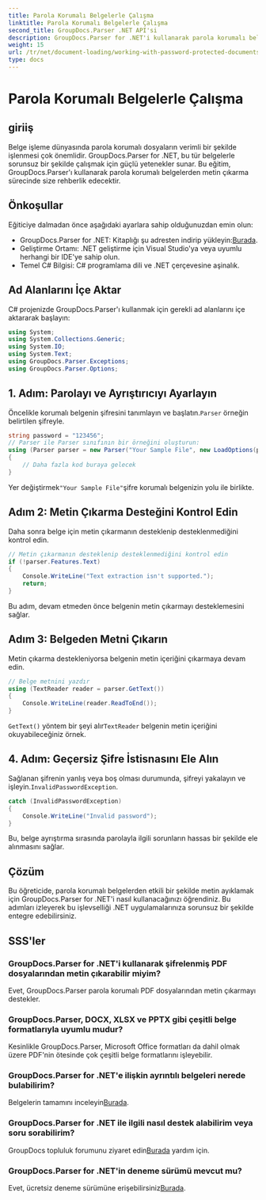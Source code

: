 ```yaml
---
title: Parola Korumalı Belgelerle Çalışma
linktitle: Parola Korumalı Belgelerle Çalışma
second_title: GroupDocs.Parser .NET API'si
description: GroupDocs.Parser for .NET'i kullanarak parola korumalı belgelerden nasıl metin ayıklayacağınızı öğrenin. Belge işleme yeteneklerinizi geliştirin.
weight: 15
url: /tr/net/document-loading/working-with-password-protected-documents/
type: docs
---
```

# Parola Korumalı Belgelerle Çalışma

## giriiş
Belge işleme dünyasında parola korumalı dosyaların verimli bir şekilde işlenmesi çok önemlidir. GroupDocs.Parser for .NET, bu tür belgelerle sorunsuz bir şekilde çalışmak için güçlü yetenekler sunar. Bu eğitim, GroupDocs.Parser'ı kullanarak parola korumalı belgelerden metin çıkarma sürecinde size rehberlik edecektir.
## Önkoşullar
Eğiticiye dalmadan önce aşağıdaki ayarlara sahip olduğunuzdan emin olun:
-  GroupDocs.Parser for .NET: Kitaplığı şu adresten indirip yükleyin:[Burada](https://releases.groupdocs.com/parser/net/).
- Geliştirme Ortamı: .NET geliştirme için Visual Studio'ya veya uyumlu herhangi bir IDE'ye sahip olun.
- Temel C# Bilgisi: C# programlama dili ve .NET çerçevesine aşinalık.

## Ad Alanlarını İçe Aktar
C# projenizde GroupDocs.Parser'ı kullanmak için gerekli ad alanlarını içe aktararak başlayın:
```csharp
using System;
using System.Collections.Generic;
using System.IO;
using System.Text;
using GroupDocs.Parser.Exceptions;
using GroupDocs.Parser.Options;
```

## 1. Adım: Parolayı ve Ayrıştırıcıyı Ayarlayın
 Öncelikle korumalı belgenin şifresini tanımlayın ve başlatın.`Parser` örneğin belirtilen şifreyle.
```csharp
string password = "123456";
// Parser ile Parser sınıfının bir örneğini oluşturun:
using (Parser parser = new Parser("Your Sample File", new LoadOptions(password)))
{
    // Daha fazla kod buraya gelecek
}
```
 Yer değiştirmek`"Your Sample File"`şifre korumalı belgenizin yolu ile birlikte.
## Adım 2: Metin Çıkarma Desteğini Kontrol Edin
Daha sonra belge için metin çıkarmanın desteklenip desteklenmediğini kontrol edin.
```csharp
// Metin çıkarmanın desteklenip desteklenmediğini kontrol edin
if (!parser.Features.Text)
{
    Console.WriteLine("Text extraction isn't supported.");
    return;
}
```
Bu adım, devam etmeden önce belgenin metin çıkarmayı desteklemesini sağlar.
## Adım 3: Belgeden Metni Çıkarın
Metin çıkarma destekleniyorsa belgenin metin içeriğini çıkarmaya devam edin.
```csharp
// Belge metnini yazdır
using (TextReader reader = parser.GetText())
{
    Console.WriteLine(reader.ReadToEnd());
}
```
`GetText()` yöntem bir şeyi alır`TextReader` belgenin metin içeriğini okuyabileceğiniz örnek.
## 4. Adım: Geçersiz Şifre İstisnasını Ele Alın
 Sağlanan şifrenin yanlış veya boş olması durumunda, şifreyi yakalayın ve işleyin.`InvalidPasswordException`.
```csharp
catch (InvalidPasswordException)
{
    Console.WriteLine("Invalid password");
}
```
Bu, belge ayrıştırma sırasında parolayla ilgili sorunların hassas bir şekilde ele alınmasını sağlar.

## Çözüm
Bu öğreticide, parola korumalı belgelerden etkili bir şekilde metin ayıklamak için GroupDocs.Parser for .NET'i nasıl kullanacağınızı öğrendiniz. Bu adımları izleyerek bu işlevselliği .NET uygulamalarınıza sorunsuz bir şekilde entegre edebilirsiniz.

## SSS'ler
### GroupDocs.Parser for .NET'i kullanarak şifrelenmiş PDF dosyalarından metin çıkarabilir miyim?
Evet, GroupDocs.Parser parola korumalı PDF dosyalarından metin çıkarmayı destekler.
### GroupDocs.Parser, DOCX, XLSX ve PPTX gibi çeşitli belge formatlarıyla uyumlu mudur?
Kesinlikle GroupDocs.Parser, Microsoft Office formatları da dahil olmak üzere PDF'nin ötesinde çok çeşitli belge formatlarını işleyebilir.
### GroupDocs.Parser for .NET'e ilişkin ayrıntılı belgeleri nerede bulabilirim?
 Belgelerin tamamını inceleyin[Burada](https://tutorials.groupdocs.com/parser/net/).
### GroupDocs.Parser for .NET ile ilgili nasıl destek alabilirim veya soru sorabilirim?
 GroupDocs topluluk forumunu ziyaret edin[Burada](https://forum.groupdocs.com/c/parser/17) yardım için.
### GroupDocs.Parser for .NET'in deneme sürümü mevcut mu?
 Evet, ücretsiz deneme sürümüne erişebilirsiniz[Burada](https://releases.groupdocs.com/).